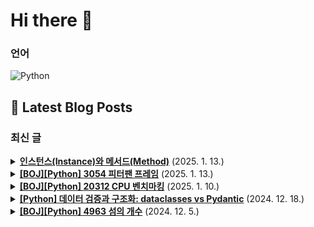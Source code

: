 # Hi there 👋

### 언어

<p>
    <img src="https://img.shields.io/badge/Python-3776AB?style=flat-square&logo=Python&logoColor=white" alt="Python"/>
</p>

## 📕 Latest Blog Posts

### 최신 글
<details>
<summary><b><a href='https://zo0oz.tistory.com/288' target='_blank'>인스턴스(Instance)와 메서드(Method)</a></b> (2025. 1. 13.)</summary>

Introduce
인스턴스랑 메서드에 대해 정확하게 알지 못해 헷갈려서 정리를 해보겠습니다.
요약

클래스 = 자동차 설계도
인스턴스 = 실제 생상된 개별 자동차
메서드 = 자동차로 할 수 있는 동작들(시동 걸기, 운전하기, 정지하기 등)


1. 인스턴스(Instance)
클래스를 기반으로 생성된 실제 객체를 의미한다.

클래스는 설계도, 인스턴스는 이 ...

</details>

<details>
<summary><b><a href='https://zo0oz.tistory.com/287' target='_blank'>[BOJ][Python] 3054 피터팬 프레임</a></b> (2025. 1. 13.)</summary>

Overview

체감 난이도: ★★☆☆☆
문제 레벨: 실버 5
문제 유형: 구현
풀이 상태: 답안참고 / 스스로 해결
추후: 다시 풀어보기 / 간단 복습 / 완벽 이해 


[문제]


 
[조건]
1. 3의 배수 위치의 글자는 웬디 프레임으로
2. 피터팬 프레임과 겹칠 경우 웬디 프레임으로
3. 글자 > 1 인 경우, 마지막 프레임은 다음 프레임과 겹친...

</details>

<details>
<summary><b><a href='https://zo0oz.tistory.com/286' target='_blank'>[BOJ][Python] 20312 CPU 벤치마킹</a></b> (2025. 1. 10.)</summary>

Overview

체감 난이도: ★★☆☆☆
문제 레벨: 실버 1
문제 유형: DP
풀이 상태: 답안참고 / 스스로 해결
추후: 다시 풀어보기 / 간단 복습 / 완벽 이해 


[문제]
이미지 클릭 시 문제로 이동


 
[코드]
1️⃣2차원 배열로 dp를 만들어주었다. 


MOD = 1000000007

n = int(input())
lst = list(...

</details>

<details>
<summary><b><a href='https://zo0oz.tistory.com/283' target='_blank'>[Python] 데이터 검증과 구조화: dataclasses vs Pydantic</a></b> (2024. 12. 18.)</summary>

  Introduction
최근 프로젝트에서 코드 리팩토링을 진행하며, 데이터를 어떻게 더 깔끔하고 효율적으로 다룰 수 있을지 고민하던 중 dataclass와 pydantic을 접하게 되었습니다. 두 도구를 활용하면 복잡한 데이터 구조를 명확하게 정의하고, 유효성을 검증할 수 있다는 점에서 흥미를 느꼈습니다.
 
데이터를 체계적으로 구조화하고 검증하는 작업...

</details>

<details>
<summary><b><a href='https://zo0oz.tistory.com/282' target='_blank'>[BOJ][Python] 4963 섬의 개수</a></b> (2024. 12. 5.)</summary>

Overview

체감 난이도: ★★☆☆☆
문제 레벨: 실버 2
문제 유형: BFS
풀이 상태: 답안참고 / 스스로 해결
추후: 다시 풀어보기 / 간단 복습 / 완벽 이해 


[문제]
https://www.acmicpc.net/problem/4963
 
정사각형으로 이루어져 있는 섬과 바다 지도가 주어진다. 섬의 개수를 세는 프로그램을 작성하시오.
한 정...

</details>

